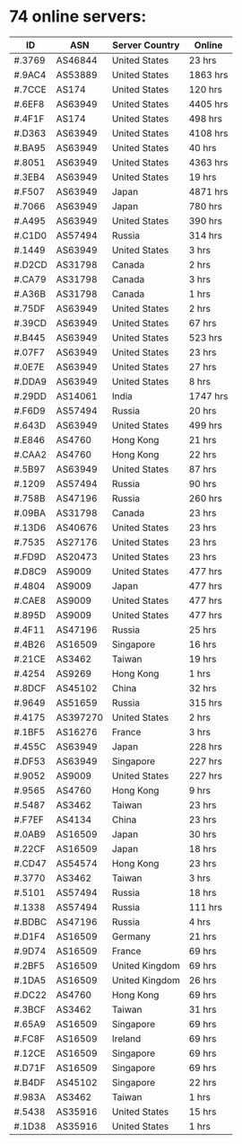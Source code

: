 # 74 online servers:

| ID | ASN | Server Country | Online |
| ------ | ------ | ------ | ------ |
| #.3769 | AS46844 | United States | 23 hrs |
| #.9AC4 | AS53889 | United States | 1863 hrs |
| #.7CCE | AS174 | United States | 120 hrs |
| #.6EF8 | AS63949 | United States | 4405 hrs |
| #.4F1F | AS174 | United States | 498 hrs |
| #.D363 | AS63949 | United States | 4108 hrs |
| #.BA95 | AS63949 | United States | 40 hrs |
| #.8051 | AS63949 | United States | 4363 hrs |
| #.3EB4 | AS63949 | United States | 19 hrs |
| #.F507 | AS63949 | Japan | 4871 hrs |
| #.7066 | AS63949 | Japan | 780 hrs |
| #.A495 | AS63949 | United States | 390 hrs |
| #.C1D0 | AS57494 | Russia | 314 hrs |
| #.1449 | AS63949 | United States | 3 hrs |
| #.D2CD | AS31798 | Canada | 2 hrs |
| #.CA79 | AS31798 | Canada | 3 hrs |
| #.A36B | AS31798 | Canada | 1 hrs |
| #.75DF | AS63949 | United States | 2 hrs |
| #.39CD | AS63949 | United States | 67 hrs |
| #.B445 | AS63949 | United States | 523 hrs |
| #.07F7 | AS63949 | United States | 23 hrs |
| #.0E7E | AS63949 | United States | 27 hrs |
| #.DDA9 | AS63949 | United States | 8 hrs |
| #.29DD | AS14061 | India | 1747 hrs |
| #.F6D9 | AS57494 | Russia | 20 hrs |
| #.643D | AS63949 | United States | 499 hrs |
| #.E846 | AS4760 | Hong Kong | 21 hrs |
| #.CAA2 | AS4760 | Hong Kong | 22 hrs |
| #.5B97 | AS63949 | United States | 87 hrs |
| #.1209 | AS57494 | Russia | 90 hrs |
| #.758B | AS47196 | Russia | 260 hrs |
| #.09BA | AS31798 | Canada | 23 hrs |
| #.13D6 | AS40676 | United States | 23 hrs |
| #.7535 | AS27176 | United States | 23 hrs |
| #.FD9D | AS20473 | United States | 23 hrs |
| #.D8C9 | AS9009 | United States | 477 hrs |
| #.4804 | AS9009 | Japan | 477 hrs |
| #.CAE8 | AS9009 | United States | 477 hrs |
| #.895D | AS9009 | United States | 477 hrs |
| #.4F11 | AS47196 | Russia | 25 hrs |
| #.4B26 | AS16509 | Singapore | 16 hrs |
| #.21CE | AS3462 | Taiwan | 19 hrs |
| #.4254 | AS9269 | Hong Kong | 1 hrs |
| #.8DCF | AS45102 | China | 32 hrs |
| #.9649 | AS51659 | Russia | 315 hrs |
| #.4175 | AS397270 | United States | 2 hrs |
| #.1BF5 | AS16276 | France | 3 hrs |
| #.455C | AS63949 | Japan | 228 hrs |
| #.DF53 | AS63949 | Singapore | 227 hrs |
| #.9052 | AS9009 | United States | 227 hrs |
| #.9565 | AS4760 | Hong Kong | 9 hrs |
| #.5487 | AS3462 | Taiwan | 23 hrs |
| #.F7EF | AS4134 | China | 23 hrs |
| #.0AB9 | AS16509 | Japan | 30 hrs |
| #.22CF | AS16509 | Japan | 18 hrs |
| #.CD47 | AS54574 | Hong Kong | 23 hrs |
| #.3770 | AS3462 | Taiwan | 3 hrs |
| #.5101 | AS57494 | Russia | 18 hrs |
| #.1338 | AS57494 | Russia | 111 hrs |
| #.BDBC | AS47196 | Russia | 4 hrs |
| #.D1F4 | AS16509 | Germany | 21 hrs |
| #.9D74 | AS16509 | France | 69 hrs |
| #.2BF5 | AS16509 | United Kingdom | 69 hrs |
| #.1DA5 | AS16509 | United Kingdom | 26 hrs |
| #.DC22 | AS4760 | Hong Kong | 69 hrs |
| #.3BCF | AS3462 | Taiwan | 31 hrs |
| #.65A9 | AS16509 | Singapore | 69 hrs |
| #.FC8F | AS16509 | Ireland | 69 hrs |
| #.12CE | AS16509 | Singapore | 69 hrs |
| #.D71F | AS16509 | Singapore | 69 hrs |
| #.B4DF | AS45102 | Singapore | 22 hrs |
| #.983A | AS3462 | Taiwan | 1 hrs |
| #.5438 | AS35916 | United States | 15 hrs |
| #.1D38 | AS35916 | United States | 1 hrs |

